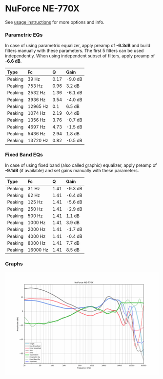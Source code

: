 # NuForce NE-770X
See [usage instructions](https://github.com/jaakkopasanen/AutoEq#usage) for more options and info.

### Parametric EQs
In case of using parametric equalizer, apply preamp of **-6.3dB** and build filters manually
with these parameters. The first 5 filters can be used independently.
When using independent subset of filters, apply preamp of **-6.6 dB**.

| Type    | Fc       |    Q | Gain    |
|:--------|:---------|:-----|:--------|
| Peaking | 39 Hz    | 0.17 | -9.0 dB |
| Peaking | 753 Hz   | 0.96 | 3.2 dB  |
| Peaking | 2532 Hz  | 1.36 | -6.1 dB |
| Peaking | 3936 Hz  | 3.54 | -4.0 dB |
| Peaking | 12965 Hz | 0.1  | 6.5 dB  |
| Peaking | 1074 Hz  | 2.19 | 0.4 dB  |
| Peaking | 1356 Hz  | 3.76 | -0.7 dB |
| Peaking | 4697 Hz  | 4.73 | -1.5 dB |
| Peaking | 5436 Hz  | 2.94 | 1.8 dB  |
| Peaking | 13720 Hz | 0.82 | -0.5 dB |

### Fixed Band EQs
In case of using fixed band (also called graphic) equalizer, apply preamp of **-9.1dB**
(if available) and set gains manually with these parameters.

| Type    | Fc       |    Q | Gain    |
|:--------|:---------|:-----|:--------|
| Peaking | 31 Hz    | 1.41 | -9.3 dB |
| Peaking | 62 Hz    | 1.41 | -6.4 dB |
| Peaking | 125 Hz   | 1.41 | -5.6 dB |
| Peaking | 250 Hz   | 1.41 | -2.9 dB |
| Peaking | 500 Hz   | 1.41 | 1.1 dB  |
| Peaking | 1000 Hz  | 1.41 | 3.9 dB  |
| Peaking | 2000 Hz  | 1.41 | -1.7 dB |
| Peaking | 4000 Hz  | 1.41 | -0.4 dB |
| Peaking | 8000 Hz  | 1.41 | 7.7 dB  |
| Peaking | 16000 Hz | 1.41 | 8.5 dB  |

### Graphs
![](./NuForce%20NE-770X.png)